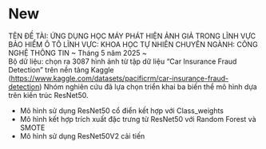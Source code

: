 # New
TÊN ĐỀ TÀI: ỨNG DỤNG HỌC MÁY PHÁT HIỆN ẢNH GIẢ TRONG LĨNH VỰC BẢO HIỂM Ô TÔ
LĨNH VỰC: KHOA HỌC TỰ NHIÊN
CHUYÊN NGÀNH: CÔNG NGHỆ THÔNG TIN
~ Tháng 5 năm 2025 ~ <br>
Bộ dữ liệu: chọn ra 3087 hình ảnh từ tập dữ liệu “Car Insurance Fraud Detection” trên nền tảng Kaggle (https://www.kaggle.com/datasets/pacificrm/car-insurance-fraud-detection)
Nhóm nghiên cứu đã lựa chọn triển khai ba biến thể mô hình dựa trên kiến trúc 
ResNet50.
+ Mô hình sử dụng ResNet50 cổ điển kết hợp với Class_weights
+ Mô hình kết hợp trích xuất đặc trưng từ ResNet50 với Random Forest và SMOTE
+ Mô hình sử dụng ResNet50V2 cải tiến
